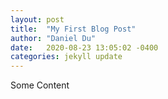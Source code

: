 ```yaml
---
layout: post
title:  "My First Blog Post"
author: "Daniel Du"
date:   2020-08-23 13:05:02 -0400
categories: jekyll update
---
```


Some Content
